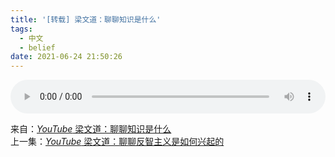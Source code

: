 ```yaml
---
title: '[转载] 梁文道：聊聊知识是什么'
tags:
  - 中文
  - belief
date: 2021-06-24 21:50:26
---
```



<audio src="/images/liang-what-is-knowledge.mp3" style="width: 100%; max-width: 800px" controls></audio>

来自：[*YouTube* 梁文道：聊聊知识是什么](https://www.youtube.com/watch?v=8BgV5Z8rT8Y&list=FLWjEpsPk3N_BX9YPHNtB5Ow&index=1)<br/>
上一集：[*YouTube* 梁文道：聊聊反智主义是如何兴起的](https://www.youtube.com/watch?v=nH3YrhDEDdQ&list=FLWjEpsPk3N_BX9YPHNtB5Ow&index=2)
